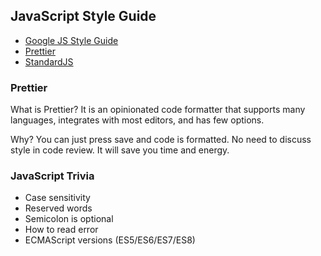 
## JavaScript Style Guide

- [Google JS Style Guide](https://google.github.io/styleguide/jsguide.html)
- [Prettier](https://prettier.io)
- [StandardJS](https://standardjs.com)

### Prettier

What is Prettier? It is an opinionated code formatter that supports many languages, integrates with most editors, and has few options.

Why? You can just press save and code is formatted. No need to discuss style in code review. It will save you time and energy.

<!-- ESLint, Prettier, Standard -->

### JavaScript Trivia

* Case sensitivity
* Reserved words
* Semicolon is optional
* How to read error
* ECMAScript versions (ES5/ES6/ES7/ES8)

<!-- * Statements, Declarations, Expressions -->

